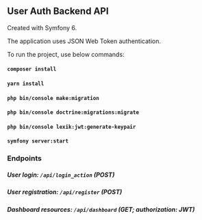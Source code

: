 ## User Auth Backend API
Created with Symfony 6.

The application uses JSON Web Token authentication.

To run the project, use below commands:

#### `composer install`
#### `yarn install`
#### `php bin/console make:migration`
#### `php bin/console doctrine:migrations:migrate`
#### `php bin/console lexik:jwt:generate-keypair`
#### `symfony server:start`

### Endpoints

##### User login: `/api/login_action` (POST)
##### User registration: `/api/register` (POST)
##### Dashboard resources: `/api/dashboard` (GET; authorization: JWT)
